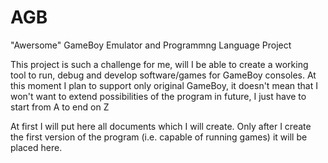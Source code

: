 # AGB
"Awersome" GameBoy Emulator and Programmng Language Project 

This project is such a challenge for me, will I be able to create a working tool to run, debug and develop software/games for GameBoy consoles.
At this moment I plan to support only original GameBoy, it doesn't mean that I won't want to extend possibilities of the program in future, I just have to start from A to end on Z

At first I will put here all documents which I will create. Only after I create the first version of the program (i.e. capable of running games) it will be placed here.
